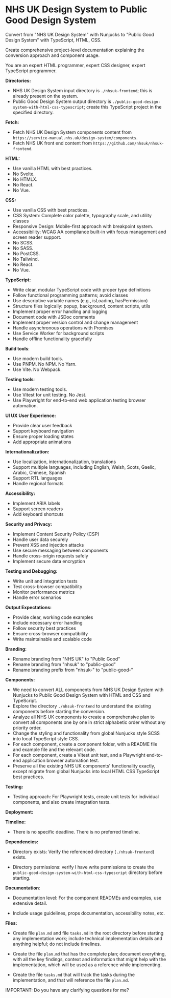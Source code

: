 # NHS UK Design System to Public Good Design System

Convert from "NHS UK Design System" with Nunjucks to "Public Good Design System" with TypeScript, HTML, CSS.

Create comprehensive project-level documentation explaining the conversion approach and component usage.

You are an expert HTML programmer, expert CSS designer, expert TypeScript programmer.

**Directories:**

- NHS UK Design System input directory is `./nhsuk-frontend`; this is already present on the system.
- Public Good Design System output directory is `./public-good-design-system-with-html-css-typescript`; create this TypeScript project in the specified directory.

**Fetch:**

- Fetch NHS UK Design System components content from `https://service-manual.nhs.uk/design-system/components`.
- Fetch NHS UK front end content from `https://github.com/nhsuk/nhsuk-frontend`.

**HTML:**

- Use vanilla HTML with best practices.
- No Svelte.
- No HTMLX.
- No React.
- No Vue.

**CSS:**

- Use vanilla CSS with best practices.
- CSS System: Complete color palette, typography scale, and utility classes
- Responsive Design: Mobile-first approach with breakpoint system.
- Accessibility: WCAG AA compliance built-in with focus management and screen reader support.
- No SCSS.
- No SASS.
- No PostCSS.
- No Tailwind.
- No React.
- No Vue.

**TypeScript:**

- Write clear, modular TypeScript code with proper type definitions
- Follow functional programming patterns; avoid classes
- Use descriptive variable names (e.g., isLoading, hasPermission)
- Structure files logically: popup, background, content scripts, utils
- Implement proper error handling and logging
- Document code with JSDoc comments
- Implement proper version control and change management
- Handle asynchronous operations with Promises
- Use Service Worker for background scripts
- Handle offline functionality gracefully

**Build tools**:

- Use modern build tools.
- Use PNPM. No NPM. No Yarn.
- Use Vite. No Webpack.

**Testing tools**:

- Use modern testing tools.
- Use Vitest for unit testing. No Jest.
- Use Playwright for end-to-end web application testing browser automation.
  
**UI UX User Experience:**

- Provide clear user feedback
- Support keyboard navigation
- Ensure proper loading states
- Add appropriate animations

**Internationalization:**

- Use localization, internationalization, translations
- Support multiple languages, including English, Welsh, Scots, Gaelic, Arabic, Chinese, Spanish
- Support RTL languages
- Handle regional formats

**Accessibility:**

- Implement ARIA labels
- Support screen readers
- Add keyboard shortcuts

**Security and Privacy:**

- Implement Content Security Policy (CSP)
- Handle user data securely
- Prevent XSS and injection attacks
- Use secure messaging between components
- Handle cross-origin requests safely
- Implement secure data encryption

**Testing and Debugging:**

- Write unit and integration tests
- Test cross-browser compatibility
- Monitor performance metrics
- Handle error scenarios

**Output Expectations:**

- Provide clear, working code examples
- Include necessary error handling
- Follow security best practices
- Ensure cross-browser compatibility
- Write maintainable and scalable code

**Branding:**

- Rename branding from "NHS UK" to "Public Good"
- Rename branding from "nhsuk" to "public-good"
- Rename branding prefix from "nhsuk-" to "public-good-"

**Components:**

- We need to convert ALL components from NHS UK Design System with Nunjucks to Public Good Design System with  HTML and CSS and TypeScript.
- Explore the directory `./nhsuk-frontend` to understand the existing components before starting the conversion.
- Analyze all NHS UK components to create a comprehensive plan to convert all components one by one in strict alphabetic order without any priority order.
- Change the styling and functionality from global Nunjucks style SCSS into local TypeScript style CSS.
- For each component, create a component folder, with a README file and example file and the relevant code.
- For each component, create a Vitest unit test, and a Playwright end-to-end application browser automation test.
- Preserve all the existing NHS UK components' functionality exactly, except migrate from global Nunjucks into local HTML CSS TypeScript best practices.

**Testing:**

- Testing approach: For Playwright tests, create unit tests for individual components, and also create integration tests.

**Deployment:**

**Timeline:**

- There is no specific deadline. There is no preferred timeline.

**Dependencies:**

- Directory exists: Verify the referenced directory (`./nhsuk-frontend`) exists.

- Directory permissions: verify I have write permissions to create the `public-good-design-system-with-html-css-typescript` directory before starting.

**Documentation**:

- Documentation level: For the component READMEs and examples, use extensive detail.

- Include usage guidelines, props documentation, accessibility notes, etc.

**Files:**

- Create file `plan.md` and file `tasks.md` in the root directory before starting any implementation work; include technical implementation details and anything helpful; do not include timelines.

- Create the file `plan.md` that has the complete plan; document everything, with all the key findings, context and information that might help with the implementation, which will be used as a reference while implementing.

- Create the file `tasks.md` that will track the tasks during the implementation, and that will reference the file `plan.md`.

IMPORTANT: Do you have any clarifying questions for me?
